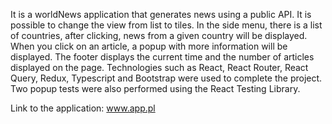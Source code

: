 It is a worldNews application that generates news using a public API. It is possible to change the view from list to tiles. In the side menu, there is a list of countries, after clicking, news from a given country will be displayed. When you click on an article, a popup with more information will be displayed. The footer displays the current time and the number of articles displayed on the page. Technologies such as React, React Router, React Query, Redux, Typescript and Bootstrap were used to complete the project. Two popup tests were also performed using the React Testing Library.

Link to the application: www.app.pl
